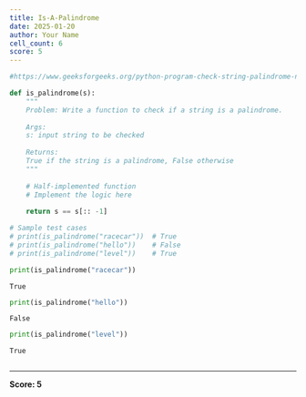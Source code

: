 ```yaml
---
title: Is-A-Palindrome
date: 2025-01-20
author: Your Name
cell_count: 6
score: 5
---
```


```python
#https://www.geeksforgeeks.org/python-program-check-string-palindrome-not/
```


```python
def is_palindrome(s):
    """
    Problem: Write a function to check if a string is a palindrome.
    
    Args:
    s: input string to be checked
    
    Returns:
    True if the string is a palindrome, False otherwise
    """
    
    # Half-implemented function
    # Implement the logic here
    
    return s == s[:: -1]

# Sample test cases
# print(is_palindrome("racecar"))  # True
# print(is_palindrome("hello"))    # False
# print(is_palindrome("level"))    # True
```


```python
print(is_palindrome("racecar"))
```

    True



```python
print(is_palindrome("hello"))
```

    False



```python
print(is_palindrome("level"))
```

    True



```python

```


---
**Score: 5**
